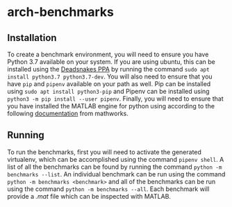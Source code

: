 arch-benchmarks
===============

Installation
------------
To create a benchmark environment, you will need to ensure you have Python 3.7
available on your system. If you are using ubuntu, this can be installed using
the [Deadsnakes PPA](https://https://launchpad.net/~deadsnakes/+archive/ubuntu/ppa)
by running the command `sudo apt install python3.7 python3.7-dev`. You will
also need to ensure that you have `pip` and `pipenv` available on your path as
well. Pip can be installed using `sudo apt install python3-pip` and Pipenv
can be installed using `python3 -m pip install --user pipenv`. Finally, you will
need to ensure that you have installed the MATLAB engine for python using
according to the following [documentation](https://www.mathworks.com/help/matlab/matlab_external/install-the-matlab-engine-for-python.html)
from mathworks.

Running
-------
To run the benchmarks, first you will need to activate the generated
virtualenv, which can be accomplished using the command `pipenv shell`. A list
of all the benchmarks can be found by running the command
`python -m benchmarks --list`. An individual benchmark can be run using the
command `python -m benchmarks <benchmark>` and all of the benchmarks can be run
using the command `python -m benchmarks --all`. Each benchmark will provide a
_.mat_ file which can be inspected with MATLAB.

